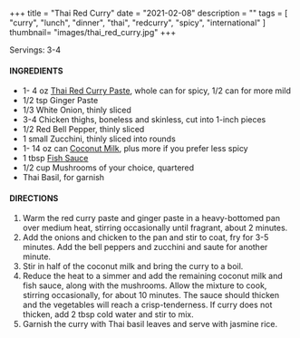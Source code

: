 +++
title = "Thai Red Curry"
date = "2021-02-08"
description = ""
tags = [
    "curry",
    "lunch",
    "dinner",
    "thai",
    "redcurry",
    "spicy",
    "international"
]
thumbnail= "images/thai_red_curry.jpg"
+++

Servings: 3-4 <!--more-->

#### INGREDIENTS 

* 1- 4 oz [Thai Red Curry Paste](https://amzn.to/2NmwVBf), whole can for spicy, 1/2 can for more mild
* 1/2 tsp Ginger Paste
* 1/3 White Onion, thinly sliced
* 3-4 Chicken thighs, boneless and skinless, cut into 1-inch pieces 
* 1/2 Red Bell Pepper, thinly sliced 
* 1 small Zucchini, thinly sliced into rounds 
* 1- 14 oz can [Coconut Milk](https://amzn.to/2Zjwtq0), plus more if you prefer less spicy 
* 1 tbsp [Fish Sauce](https://amzn.to/2Zi2peI)
* 1/2 cup Mushrooms of your choice, quartered
* Thai Basil, for garnish 

#### DIRECTIONS 

1. Warm the red curry paste and ginger paste in a heavy-bottomed pan over medium heat, stirring occasionally until fragrant, about 2 minutes.
2. Add the onions and chicken to the pan and stir to coat, fry for 3-5 minutes. Add the bell peppers and zucchini and saute for another minute.
3. Stir in half of the coconut milk and bring the curry to a boil.
4. Reduce the heat to a simmer and add the remaining coconut milk and fish sauce, along with the mushrooms. Allow the mixture to cook, stirring occasionally, for about 10 minutes. The sauce should thicken and the vegetables will reach a crisp-tenderness. If curry does not thicken, add 2 tbsp cold water and stir to mix.
5. Garnish the curry with Thai basil leaves and serve with jasmine rice.

